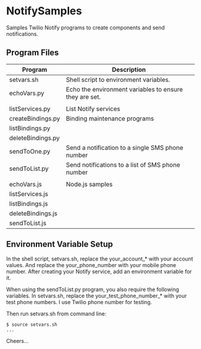 # NotifySamples

Samples Twilio Notify programs to create components and send notifications. 

## Program Files

|Program    | Description                                          |
|-----------|------------------------------------------------------|
|setvars.sh |Shell script to environment variables.                |
|echoVars.py|Echo the environment variables to ensure they are set.|
| | |
|listServices.py|List Notify services |
|createBindings.py|Binding maintenance programs|
|listBindings.py| |
|deleteBindings.py| |
|sendToOne.py|Send a notification to a single SMS phone number |
|sendToList.py|Send notifications to a list of SMS phone number |
| | |
|echoVars.js|Node.js samples
|listServices.js
|listBindings.js
|deleteBindings.js
|sendToList.js

## Environment Variable Setup

In the shell script, setvars.sh, replace the your_account_* with your account values.
And replace the your_phone_number with your mobile phone number.
After creating your Notify service, add an environment variable for it.

When using the sendToList.py program, you also require the following variables.
In setvars.sh, replace the your_test_phone_number_* with your test phone numbers. I use Twilio phone number for testing.

Then run setvars.sh from command line:

    $ source setvars.sh
    ...

Cheers...
